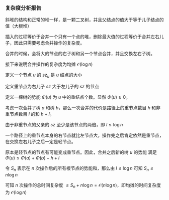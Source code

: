 ### 复杂度分析报告

斜堆的结构和正常的堆一样，是一颗二叉树，并且父结点的值大于等于儿子结点的值（大根堆）

插入的过程等价于合并一个只有一个点的堆，删除最大值的过程等价于合并左右儿子，因此只需要考虑合并操作的复杂度。

合并的时候，会将大的节点的右子树和另一个节点合并，并且交换左右子树。

接下来说明合并操作的复杂度为均摊 $\mathcal{O}(\log n)$

定义一个节点 $u$ 的 $sz_u$ 是 $u$ 结点的大小

定义重节点为右儿子 $sz$ 大于左儿子的 $sz$ 的节点

定义一棵树的势能 $\Phi(u)$ 为 $u$ 中的重结点个数。显然 $\Phi(u)\ge 0$。

考虑一次合并了树 $a$ 和树 $b$，那么一次合并的代价是路径上的重节点数目 $h$ 和非重节点数目 $l$ 的和 $h + l$。

由于非重节点的父亲的 $sz$ 至少是该节点的两倍，即 $l \le \log n$

一个路径上的重节点本身的右节点就比左节点大，操作完之后肯定依然是重节点，在交换左右儿子之后一定是轻节点。

原本是轻节点的节点有可能变成重节点。因此，合并之后新的树 $u$ 的势能 满足 $\Phi(u) \le \Phi(a) + \Phi(b) -h + l$

令 $S_n$ 表示在 $n$ 次操作后的所有根节点的势能和，那么由 $l \le \log n$ 可知 $S_n \le n\log n$

可知 $n$ 次操作的总时间复杂度 $\le S_n + n\log n = \mathcal{O}(n\log n)$，即均摊的时间复杂度为 $\mathcal{O}(\log n)$